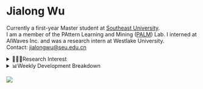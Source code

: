 #  Jialong Wu

Currently a first-year Master student at [Southeast University](https://www.seu.edu.cn/english/).<br>
I am a member of the PAttern Learning and Mining ([PALM](http://palm.seu.edu.cn/home.html)) Lab. I interned at AIWaves Inc. and was a research intern at Westlake University.<br>
Contact: jialongwu@seu.edu.cn
<details><summary>👨🏻‍💻Research Interest</summary>
My current research interests primarily encompass three aspects:

- Exploring the **synergies** between large-scale and small-scale models.
- Investigating the <strong>personalization and interactive</strong> abilities of LLMs.
- Utilizing  <strong>causal inference</strong>  to mitigate bias in conventional NLP tasks.

Recent works:
[Constituency Parsing using LLMs](https://arxiv.org/pdf/2310.19462.pdf), [Agents](https://arxiv.org/pdf/2309.07870.pdf)
</details>

<details><summary>📊Weekly Development Breakdown</summary>

<!--START_SECTION:waka-->

```txt
From: 21 January 2024 - To: 28 January 2024

Total Time: 5 hrs 8 mins

Python       2 hrs 12 mins   ██████████▓░░░░░░░░░░░░░░   42.99 %
Other        1 hr 14 mins    ██████░░░░░░░░░░░░░░░░░░░   24.01 %
SSH Config   36 mins         ███░░░░░░░░░░░░░░░░░░░░░░   11.74 %
Text         34 mins         ██▓░░░░░░░░░░░░░░░░░░░░░░   11.27 %
Bash         21 mins         █▓░░░░░░░░░░░░░░░░░░░░░░░   07.12 %
```

<!--END_SECTION:waka-->

[![wakatime](https://wakatime.com/badge/user/c6720b29-9431-4a60-bc9d-e1fb2b6bd65f.svg)](https://wakatime.com/@c6720b29-9431-4a60-bc9d-e1fb2b6bd65f)
</details>

![](https://komarev.com/ghpvc/?username=callanwu)
